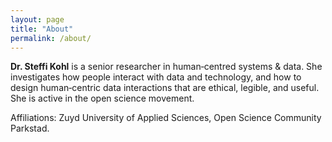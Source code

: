 ```yaml
---
layout: page
title: "About"
permalink: /about/
---
```

<p><strong>Dr. Steffi Kohl</strong> is a senior researcher in human‑centred systems & data. She investigates how people interact with data and technology, and how to design human‑centric data interactions that are ethical, legible, and useful. She is active in the open science movement.</p>
<p>Affiliations: Zuyd University of Applied Sciences, Open Science Community Parkstad.</p>
